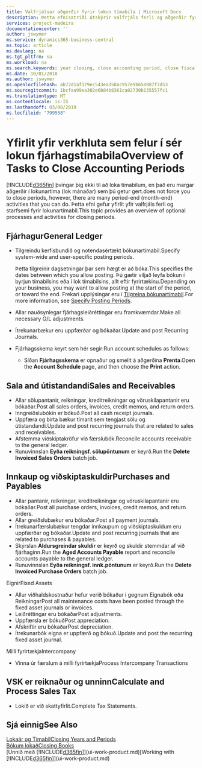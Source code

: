 ```yaml
---
title: Valfrjálsar aðgerðir fyrir lokun tímabila | Microsoft Docs
description: Þetta efnisatriði útskýrir valfrjáls ferli og aðgerðir fyrir lokun fjárhagstímabila í Business Central.
services: project-madeira
documentationcenter: ''
author: jswymer
ms.service: dynamics365-business-central
ms.topic: article
ms.devlang: na
ms.tgt_pltfrm: na
ms.workload: na
ms.search.keywords: year closing, close accounting period, close fiscal year, aging, creditor payments, vendor payments
ms.date: 10/01/2018
ms.author: jswymer
ms.openlocfilehash: ab72d1af179ec543ea358ac957e9b658987f7d53
ms.sourcegitcommit: 1bcfaa99ea302e6b84b8361ca02730b135557fc1
ms.translationtype: HT
ms.contentlocale: is-IS
ms.lasthandoff: 03/08/2019
ms.locfileid: "799558"
---
```

# <a name="overview-of-tasks-to-close-accounting-periods"></a><span data-ttu-id="63331-103">Yfirlit yfir verkhluta sem felur í sér lokun fjárhagstímabila</span><span class="sxs-lookup"><span data-stu-id="63331-103">Overview of Tasks to Close Accounting Periods</span></span>
[!INCLUDE[d365fin](includes/d365fin_md.md)] <span data-ttu-id="63331-104">þvingar þig ekki til að loka tímabilum, en það eru margar aðgerðir í lokunartíma (lok mánaðar) sem þú getur gert.</span><span class="sxs-lookup"><span data-stu-id="63331-104">does not force you to close periods, however, there are many period-end (month-end) activities that you can do.</span></span> <span data-ttu-id="63331-105">Þetta efni gefur yfirlit yfir valfrjáls ferli og starfsemi fyrir lokunartímabil.</span><span class="sxs-lookup"><span data-stu-id="63331-105">This topic provides an overview of optional processes and activities for closing periods.</span></span>  

## <a name="general-ledger"></a><span data-ttu-id="63331-106">Fjárhagur</span><span class="sxs-lookup"><span data-stu-id="63331-106">General Ledger</span></span>
* <span data-ttu-id="63331-107">Tilgreindu kerfisbundið og notendasértækt bókunartímabil.</span><span class="sxs-lookup"><span data-stu-id="63331-107">Specify system-wide and user-specific posting periods.</span></span>  

    <span data-ttu-id="63331-108">Þetta tilgreinir dagsetningar þar sem hægt er að bóka.</span><span class="sxs-lookup"><span data-stu-id="63331-108">This specifies the dates between which you allow posting.</span></span> <span data-ttu-id="63331-109">Þú gætir viljað leyfa bókun í byrjun tímabilsins eða í lok tímabilsins, allt eftir fyrirtækinu.</span><span class="sxs-lookup"><span data-stu-id="63331-109">Depending on your business, you may want to allow posting at the start of the period, or toward the end.</span></span> <span data-ttu-id="63331-110">Frekari upplýsingar eru í [Tilgreina bókunartímabil](finance-how-specify-posting-periods.md).</span><span class="sxs-lookup"><span data-stu-id="63331-110">For more information, see [Specify Posting Periods](finance-how-specify-posting-periods.md).</span></span>  
* <span data-ttu-id="63331-111">Allar nauðsynlegar fjárhagsleiðréttingar eru framkvæmdar.</span><span class="sxs-lookup"><span data-stu-id="63331-111">Make all necessary G/L adjustments.</span></span>  
* <span data-ttu-id="63331-112">Ítrekunarbækur eru uppfærðar og bókaðar.</span><span class="sxs-lookup"><span data-stu-id="63331-112">Update and post Recurring Journals.</span></span>  
  <!--* Process Consolidations-->
* <span data-ttu-id="63331-113">Fjárhagsskema keyrt sem hér segir:</span><span class="sxs-lookup"><span data-stu-id="63331-113">Run account schedules as follows:</span></span>  
  * <span data-ttu-id="63331-114">Síðan **Fjárhagsskema** er opnaður og smellt á aðgerðina **Prenta**.</span><span class="sxs-lookup"><span data-stu-id="63331-114">Open the **Account Schedule** page, and then choose the **Print** action.</span></span>  

## <a name="sales-and-receivables"></a><span data-ttu-id="63331-115">Sala and útistandandi</span><span class="sxs-lookup"><span data-stu-id="63331-115">Sales and Receivables</span></span>
* <span data-ttu-id="63331-116">Allar sölupantanir, reikningar, kreditreikningar og vöruskilapantanir eru bókaðar.</span><span class="sxs-lookup"><span data-stu-id="63331-116">Post all sales orders, invoices, credit memos, and return orders.</span></span>  
* <span data-ttu-id="63331-117">Inngreiðslubókin er bókuð.</span><span class="sxs-lookup"><span data-stu-id="63331-117">Post all cash receipt journals.</span></span>  
* <span data-ttu-id="63331-118">Uppfæra og birta bækur tímarit sem tengjast sölu og útistandandi.</span><span class="sxs-lookup"><span data-stu-id="63331-118">Update and post recurring journals that are related to sales and receivables.</span></span>  
* <span data-ttu-id="63331-119">Afstemma viðskiptakröfur við færslubók.</span><span class="sxs-lookup"><span data-stu-id="63331-119">Reconcile accounts receivable to the general ledger.</span></span>  
* <span data-ttu-id="63331-120">Runuvinnslan **Eyða reikningsf. sölupöntunum** er keyrð.</span><span class="sxs-lookup"><span data-stu-id="63331-120">Run the **Delete Invoiced Sales Orders** batch job.</span></span>  

## <a name="purchases-and-payables"></a><span data-ttu-id="63331-121">Innkaup og viðskiptaskuldir</span><span class="sxs-lookup"><span data-stu-id="63331-121">Purchases and Payables</span></span>
* <span data-ttu-id="63331-122">Allar pantanir, reikningar, kreditreikningar og vöruskilapantanir eru bókaðar.</span><span class="sxs-lookup"><span data-stu-id="63331-122">Post all purchase orders, invoices, credit memos, and return orders.</span></span>  
* <span data-ttu-id="63331-123">Allar greiðslubækur eru bókaðar.</span><span class="sxs-lookup"><span data-stu-id="63331-123">Post all payment journals.</span></span>  
* <span data-ttu-id="63331-124">Ítrekunarfærslubækur tengdar innkaupum og viðskiptaskuldum eru uppfærðar og bókaðar.</span><span class="sxs-lookup"><span data-stu-id="63331-124">Update and post recurring journals that are related to purchases & payables.</span></span>  
* <span data-ttu-id="63331-125">Skýrslan **Aldursgreindar skuldir** er keyrð og skuldir stemmdar af við fjárhaginn.</span><span class="sxs-lookup"><span data-stu-id="63331-125">Run the **Aged Accounts Payable** report and reconcile accounts payable to the general ledger.</span></span>  
* <span data-ttu-id="63331-126">Runuvinnslan **Eyða reikningsf. innk.pöntunum** er keyrð.</span><span class="sxs-lookup"><span data-stu-id="63331-126">Run the **Delete Invoiced Purchase Orders** batch job.</span></span>  

<span data-ttu-id="63331-127">Eignir</span><span class="sxs-lookup"><span data-stu-id="63331-127">Fixed Assets</span></span>
* <span data-ttu-id="63331-128">Allur viðhaldskostnaður hefur verið bókaður í gegnum Eignabók eða Reikningar</span><span class="sxs-lookup"><span data-stu-id="63331-128">Post all maintenance costs have been posted through the fixed asset journals or invoices.</span></span>
* <span data-ttu-id="63331-129">Leiðréttingar eru bókaðar</span><span class="sxs-lookup"><span data-stu-id="63331-129">Post adjustments.</span></span>
* <span data-ttu-id="63331-130">Uppfærsla er bókuð</span><span class="sxs-lookup"><span data-stu-id="63331-130">Post appreciation.</span></span>
* <span data-ttu-id="63331-131">Afskriftir eru bókaðar</span><span class="sxs-lookup"><span data-stu-id="63331-131">Post depreciation.</span></span>
* <span data-ttu-id="63331-132">Ítrekunarbók eigna er uppfærð og bókuð.</span><span class="sxs-lookup"><span data-stu-id="63331-132">Update and post the recurring fixed asset journal.</span></span>

<span data-ttu-id="63331-133">Milli fyrirtækja</span><span class="sxs-lookup"><span data-stu-id="63331-133">Intercompany</span></span>
* <span data-ttu-id="63331-134">Vinna úr færslum á milli fyrirtækja</span><span class="sxs-lookup"><span data-stu-id="63331-134">Process Intercompany Transactions</span></span>

## <a name="calculate-and-process-sales-tax"></a><span data-ttu-id="63331-135">VSK er reiknaður og unninn</span><span class="sxs-lookup"><span data-stu-id="63331-135">Calculate and Process Sales Tax</span></span>
* <span data-ttu-id="63331-136">Lokið er við skattyfirlit.</span><span class="sxs-lookup"><span data-stu-id="63331-136">Complete Tax Statements.</span></span>  

## <a name="see-also"></a><span data-ttu-id="63331-137">Sjá einnig</span><span class="sxs-lookup"><span data-stu-id="63331-137">See Also</span></span>
[<span data-ttu-id="63331-138">Lokaár og Tímabil</span><span class="sxs-lookup"><span data-stu-id="63331-138">Closing Years and Periods</span></span>](year-close-years-periods.md)  
[<span data-ttu-id="63331-139">Bókum lokað</span><span class="sxs-lookup"><span data-stu-id="63331-139">Closing Books</span></span>](year-close-books.md)  
<span data-ttu-id="63331-140">[Unnið með [!INCLUDE[d365fin](includes/d365fin_md.md)]](ui-work-product.md)</span><span class="sxs-lookup"><span data-stu-id="63331-140">[Working with [!INCLUDE[d365fin](includes/d365fin_md.md)]](ui-work-product.md)</span></span>

